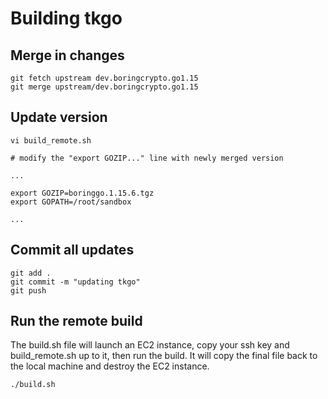 # Building tkgo

## Merge in changes
```
git fetch upstream dev.boringcrypto.go1.15
git merge upstream/dev.boringcrypto.go1.15
```

## Update version
```
vi build_remote.sh

# modify the "export GOZIP..." line with newly merged version

...

export GOZIP=boringgo.1.15.6.tgz
export GOPATH=/root/sandbox

...

```

## Commit all updates

```
git add .
git commit -m "updating tkgo"
git push
```

## Run the remote build

The build.sh file will launch an EC2 instance, copy your ssh key and build_remote.sh up to it, then run the build.  It will copy the final file back to the local machine and destroy the EC2 instance.

```
./build.sh
```